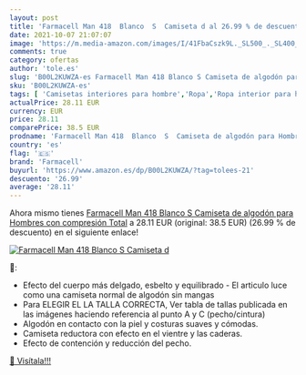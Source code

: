 ```yaml
---
layout: post
title: 'Farmacell Man 418  Blanco  S  Camiseta d al 26.99 % de descuento'
date: 2021-10-07 21:07:07
image: 'https://m.media-amazon.com/images/I/41FbaCszk9L._SL500_._SL400_.jpg'
comments: true
category: ofertas
author: 'tole.es'
slug: 'B00L2KUWZA-es Farmacell Man 418 Blanco S Camiseta de algodón para...'
sku: 'B00L2KUWZA-es'
tags: [ 'Camisetas interiores para hombre','Ropa','Ropa interior para hombre','Ropa para hombre','camiseta','farmacell', ]
actualPrice: 28.11 EUR
currency: EUR
price: 28.11
comparePrice: 38.5 EUR
prodname: 'Farmacell Man 418  Blanco  S  Camiseta de algodón para Hombres con compresión Total'
country: 'es'
flag: '🇪🇸'
brand: 'Farmacell'
buyurl: 'https://www.amazon.es/dp/B00L2KUWZA/?tag=tolees-21'
descuento: '26.99'
average: '28.11'
---
```


Ahora mismo tienes [Farmacell Man 418  Blanco  S  Camiseta de algodón para Hombres con compresión Total](https://www.amazon.es/dp/B00L2KUWZA/?tag=tolees-21) a 28.11 EUR (original: 38.5 EUR) (26.99 %  de descuento) en el siguiente enlace!

[![Farmacell Man 418  Blanco  S  Camiseta d](https://m.media-amazon.com/images/I/41FbaCszk9L._SL500_._SL400_.jpg)](https://www.amazon.es/dp/B00L2KUWZA/?tag=tolees-21)

🔎:

- Efecto del cuerpo más delgado, esbelto y equilibrado - El articulo luce como una camiseta normal de algodón sin mangas
- Para ELEGIR EL LA TALLA CORRECTA, Ver tabla de tallas publicada en las imágenes haciendo referencia al punto A y C (pecho/cintura)
- Algodón en contacto con la piel y costuras suaves y cómodas.
- Camiseta reductora con efecto en el vientre y las caderas.
- Efecto de contención y reducción del pecho.

[🛒 Visítala!!!](https://www.amazon.es/dp/B00L2KUWZA/?tag=tolees-21)

